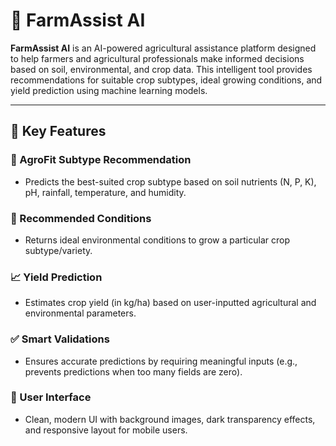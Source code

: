 # 🌾 FarmAssist AI

**FarmAssist AI** is an AI-powered agricultural assistance platform designed to help farmers and agricultural professionals make informed decisions based on soil, environmental, and crop data. This intelligent tool provides recommendations for suitable crop subtypes, ideal growing conditions, and yield prediction using machine learning models.

---

## 📌 Key Features

### 🧬 AgroFit Subtype Recommendation
- Predicts the best-suited crop subtype based on soil nutrients (N, P, K), pH, rainfall, temperature, and humidity.

### 🌿 Recommended Conditions
- Returns ideal environmental conditions to grow a particular crop subtype/variety.

### 📈 Yield Prediction
- Estimates crop yield (in kg/ha) based on user-inputted agricultural and environmental parameters.

### ✅ Smart Validations
- Ensures accurate predictions by requiring meaningful inputs (e.g., prevents predictions when too many fields are zero).

### 🎨 User Interface
- Clean, modern UI with background images, dark transparency effects, and responsive layout for mobile users.
